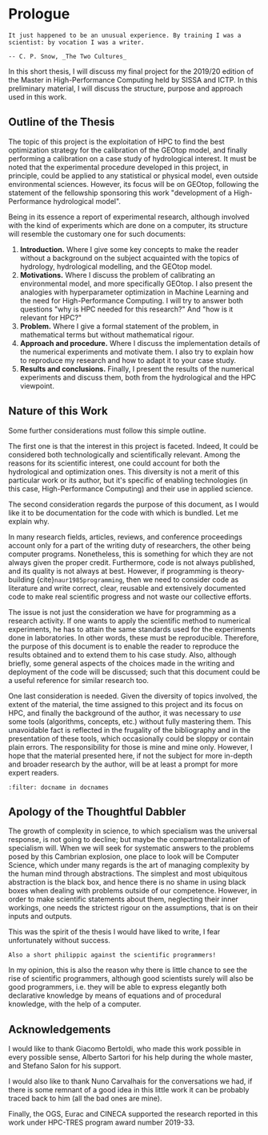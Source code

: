 # Prologue

```{epigraph}
It just happened to be an unusual experience. By training I was a scientist: by vocation I was a writer.

-- C. P. Snow, _The Two Cultures_
```

In this short thesis, I will discuss my final project for the 2019/20 edition of the Master in High-Performance Computing held by SISSA and ICTP. In this preliminary material, I will discuss the structure, purpose and approach used in this work.

## Outline of the Thesis

The topic of this project is the exploitation of HPC to find the best optimization strategy for the calibration of the GEOtop model, and finally performing a calibration on a case study of hydrological interest. It must be noted that the experimental procedure developed in this project, in principle, could be applied to any statistical or physical model, even outside environmental sciences. However, its focus will be on GEOtop, following the statement of the fellowship sponsoring this work "development of a High-Performance hydrological model".

Being in its essence a report of experimental research, although involved with the kind of experiments which are done on a computer, its structure will resemble the customary one for such documents:

1. **Introduction.** Where I give some key concepts to make the reader without a background on the subject acquainted with the topics of hydrology, hydrological modelling, and the GEOtop model.
2. **Motivations.** Where I discuss the problem of calibrating an environmental model, and more specifically GEOtop. I also present the analogies with hyperparameter optimization in Machine Learning and the need for High-Performance Computing. I will try to answer both questions "why is HPC needed for this research?" And "how is it relevant for HPC?"
3. **Problem.** Where I give a formal statement of the problem, in mathematical terms but without mathematical rigour.
4. **Approach and procedure.** Where I discuss the implementation details of the numerical experiments and motivate them. I also try to explain how to reproduce my research and how to adapt it to your case study.
5. **Results and conclusions.** Finally, I present the results of the numerical experiments and discuss them, both from the hydrological and the HPC viewpoint. 

## Nature of this Work

Some further considerations must follow this simple outline. 

The first one is that the interest in this project is faceted. Indeed, It could be considered both technologically and scientifically relevant. Among the reasons for its scientific interest, one could account for both the hydrological and optimization ones. This diversity is not a merit of this particular work or its author, but it's specific of enabling technologies (in this case, High-Performance Computing) and their use in applied science. 

The second consideration regards the purpose of this document, as I would like it to be documentation for the code with which is bundled. Let me explain why.

In many research fields, articles, reviews, and conference proceedings account only for a part of the writing duty of researchers, the other being computer programs. Nonetheless, this is something for which they are not always given the proper credit. Furthermore, code is not always published, and its quality is not always at best. However, if programming is theory-building {cite}`naur1985programming`, then we need to consider code as literature and write correct, clear, reusable and extensively documented code to make real scientific progress and not waste our collective efforts.

The issue is not just the consideration we have for programming as a research activity. If one wants to apply the scientific method to numerical experiments, he has to attain the same standards used for the experiments done in laboratories. In other words, these must be reproducible. Therefore, the purpose of this document is to enable the reader to reproduce the results obtained and to extend them to his case study. Also, although briefly, some general aspects of the choices made in the writing and deployment of the code will be discussed; such that this document could be a useful reference for similar research too.

One last consideration is needed. Given the diversity of topics involved, the extent of the material, the time assigned to this project and its focus on HPC, and finally the background of the author, it was necessary to _use_ some tools (algorithms, concepts, etc.) without fully mastering them. This unavoidable fact is reflected in the frugality of the bibliography and in the presentation of these tools, which occasionally could be sloppy or contain plain errors. The responsibility for those is mine and mine only. However, I hope that the material presented here, if not the subject for more in-depth and broader research by the author, will be at least a prompt for more expert readers.

```{bibliography} references.bib
:filter: docname in docnames
```

## Apology of the Thoughtful Dabbler

The growth of complexity in science, to which specialism was the universal response, is not going to decline; but maybe the compartmentalization of specialism will. When we will seek for systematic answers to the problems posed by this Cambrian explosion, one place to look will be Computer Science, which under many regards is the art of managing complexity by the human mind through abstractions. The simplest and most ubiquitous abstraction is the black box, and hence there is no shame in using black boxes when dealing with problems outside of our competence. However, in order to make scientific statements about them, neglecting their inner workings, one needs the strictest rigour on the assumptions, that is on their inputs and outputs.

This was the spirit of the thesis I would have liked to write, I fear unfortunately without success.

```{margin}
Also a short philippic against the scientific programmers!
```
In my opinion, this is also the reason why there is little chance to see the rise of scientific programmers, although good scientists surely will also be good programmers, i.e. they will be able to express elegantly both declarative knowledge by means of equations and of procedural knowledge, with the help of a computer.

## Acknowledgements

I would like to thank Giacomo Bertoldi, who made this work possible in every possible sense, Alberto Sartori for his help during the whole master, and Stefano Salon for his support. 

I would also like to thank Nuno Carvalhais for the conversations we had, if there is some remnant of a good idea in this little work it can be probably traced back to him (all the bad ones are mine).

Finally, the OGS, Eurac and CINECA supported the research reported in this work under HPC-TRES program award number 2019-33.
